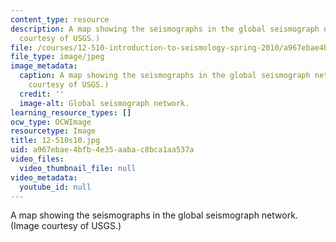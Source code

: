 ```yaml
---
content_type: resource
description: A map showing the seismographs in the global seismograph network. (Image
  courtesy of USGS.)
file: /courses/12-510-introduction-to-seismology-spring-2010/a967ebae4bfb4e35aabac8bca1aa537a_12-510s10.jpg
file_type: image/jpeg
image_metadata:
  caption: A map showing the seismographs in the global seismograph network. (Image
    courtesy of USGS.)
  credit: ''
  image-alt: Global seismograph network.
learning_resource_types: []
ocw_type: OCWImage
resourcetype: Image
title: 12-510s10.jpg
uid: a967ebae-4bfb-4e35-aaba-c8bca1aa537a
video_files:
  video_thumbnail_file: null
video_metadata:
  youtube_id: null
---
```

A map showing the seismographs in the global seismograph network. (Image courtesy of USGS.)


